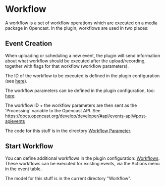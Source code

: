 # Workflow
A workflow is a set of workflow operations which are executed on a media package in Opencast.
In the plugin, workflows are used in two places:

## Event Creation
When uploading or scheduling a new event, the plugin will send information about what workflow should be executed after
the upload/recording, together with flags for that workflow (workflow parameters).

The ID of the workflow to be executed is defined in the plugin configuration (see [here](../../../doc/CONFIGURATION.md#Processing-Workflow-ID)).

The workflow parameters can be defined in the plugin configuration, too: [here](../../../doc/CONFIGURATION.md#Workflow-Parameters).

The workflow ID + the workflow parameters are then sent as the 'Processing' variable to the Opencast API. See https://docs.opencast.org/develop/developer/#api/events-api/#post-apievents

The code for this stuff is in the directory [Workflow Parameter](../WorkflowParameter).

## Start Workflow
You can define additional workflows in the plugin configuration: [Workflows](../../../doc/CONFIGURATION.md#Workflows). These workflows
can be executed for existing events, via the Actions menu in the event table. 

The model for this stuff is in the current directory "Workflow".